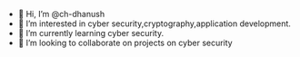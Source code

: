 - 👋 Hi, I’m @ch-dhanush
- 👀 I’m interested in cyber security,cryptography,application development.
- 🌱 I’m currently learning cyber security.
- 💞️ I’m looking to collaborate on projects on cyber security


<!---
ch-dhanush/ch-dhanush is a ✨ special ✨ repository because its `README.md` (this file) appears on your GitHub profile.
You can click the Preview link to take a look at your changes.
--->
